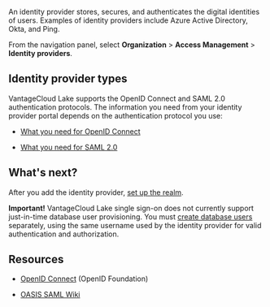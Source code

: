 An identity provider stores, secures, and authenticates the digital identities of users. Examples of identity providers include Azure Active Directory, Okta, and Ping.

From the navigation panel, select **Organization** > **Access Management** > **Identity providers**.

## Identity provider types


VantageCloud Lake supports the OpenID Connect and SAML 2.0 authentication protocols. The information you need from your identity provider portal depends on the authentication protocol you use:

-   [What you need for OpenID Connect](dbu1689789992954.md)


-   [What you need for SAML 2.0](tzl1689789991630.md)


## What's next?


After you add the identity provider, [set up the realm](akz1689789991814.md).

**Important!** VantageCloud Lake single sign-on does not currently support just-in-time database user provisioning. You must [create database users](bzs1689789992898.md) separately, using the same username used by the identity provider for valid authentication and authorization.

## Resources


-   [OpenID Connect](https://openid.net/connect/) (OpenID Foundation)


-   [OASIS SAML Wiki](https://wiki.oasis-open.org/security/FrontPage)



